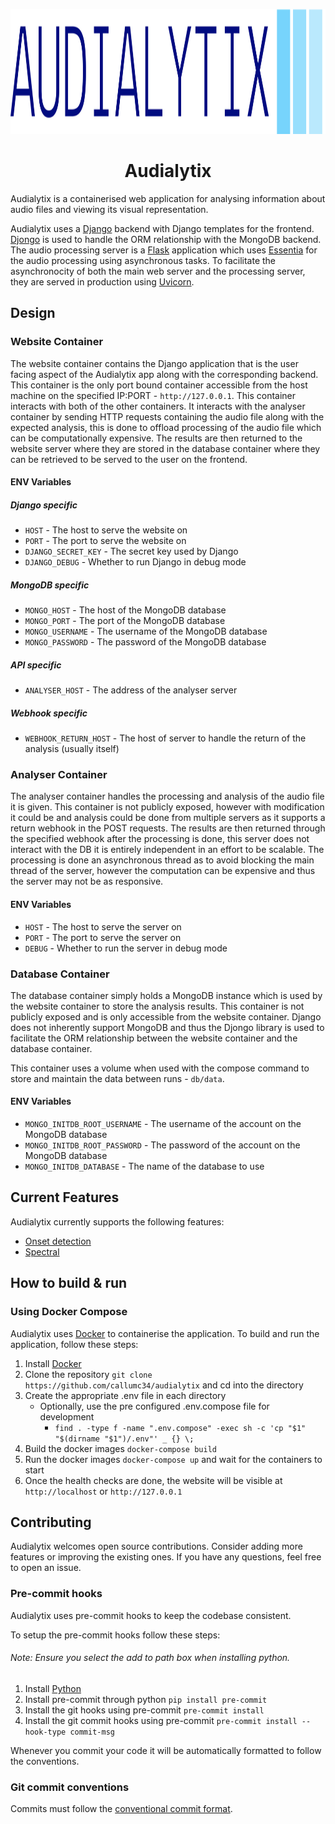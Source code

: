 <p align="center">
    <img alt="Audialytix logo" height="200px" src="https://raw.githubusercontent.com/callumc34/Audialytix/main/audialytix/static/images/logo/highres/nobackground/logo.svg">
</p>

<h1 align="center">
    Audialytix
</h1>

Audialytix is a containerised web application for analysing information about audio files and viewing its visual representation.

Audialytix uses a [Django](https://www.djangoproject.com/) backend with Django templates for the frontend. [Djongo](https://github.com/doableware/djongo) is used to handle the ORM relationship with the MongoDB backend. The audio processing server is a [Flask](https://flask.palletsprojects.com/) application which uses [Essentia](https://essentia.upf.edu/) for the audio processing using asynchronous tasks. To facilitate the asynchronocity of both the main web server and the processing server, they are served in production using [Uvicorn](https://www.uvicorn.org).

## Design

### Website Container

The website container contains the Django application that is the user facing aspect of the Audialytix app along with the corresponding backend. This container is the only port bound container accessible from the host machine on the specified IP:PORT - `http://127.0.0.1`. This container interacts with both of the other containers. It interacts with the analyser container by sending HTTP requests containing the audio file along with the expected analysis, this is done to offload processing of the audio file which can be computationally expensive. The results are then returned to the website server where they are stored in the database container where they can be retrieved to be served to the user on the frontend.

#### ENV Variables

##### Django specific

- `HOST` - The host to serve the website on
- `PORT` - The port to serve the website on
- `DJANGO_SECRET_KEY` - The secret key used by Django
- `DJANGO_DEBUG` - Whether to run Django in debug mode

##### MongoDB specific

- `MONGO_HOST` - The host of the MongoDB database
- `MONGO_PORT` - The port of the MongoDB database
- `MONGO_USERNAME` - The username of the MongoDB database
- `MONGO_PASSWORD` - The password of the MongoDB database

##### API specific

- `ANALYSER_HOST` - The address of the analyser server

##### Webhook specific

- `WEBHOOK_RETURN_HOST` - The host of server to handle the return of the analysis (usually itself)

### Analyser Container

The analyser container handles the processing and analysis of the audio file it is given. This container is not publicly exposed, however with modification it could be and analysis could be done from multiple servers as it supports a return webhook in the POST requests. The results are then returned through the specified webhook after the processing is done, this server does not interact with the DB it is entirely independent in an effort to be scalable. The processing is done an asynchronous thread as to avoid blocking the main thread of the server, however the computation can be expensive and thus the server may not be as responsive.

#### ENV Variables

- `HOST` - The host to serve the server on
- `PORT` - The port to serve the server on
- `DEBUG` - Whether to run the server in debug mode

### Database Container

The database container simply holds a MongoDB instance which is used by the website container to store the analysis results. This container is not publicly exposed and is only accessible from the website container. Django does not inherently support MongoDB and thus the Djongo library is used to facilitate the ORM relationship between the website container and the database container.

This container uses a volume when used with the compose command to store and maintain the data between runs - `db/data`.

#### ENV Variables

- `MONGO_INITDB_ROOT_USERNAME` - The username of the account on the MongoDB database
- `MONGO_INITDB_ROOT_PASSWORD` - The password of the account on the MongoDB database
- `MONGO_INITDB_DATABASE` - The name of the database to use

## Current Features

Audialytix currently supports the following features:
- [Onset detection](https://en.wikipedia.org/wiki/Onset_(audio))
- [Spectral](https://essentia.upf.edu/reference/streaming_SpectralComplexity.html#description)

## How to build & run

### Using Docker Compose

Audialytix uses [Docker](https://www.docker.com/) to containerise the application. To build and run the application, follow these steps:

1. Install [Docker](https://www.docker.com/)
2. Clone the repository `git clone https://github.com/callumc34/audialytix` and cd into the directory
3. Create the appropriate .env file in each directory
    - Optionally, use the pre configured .env.compose file for development
        - `find . -type f -name ".env.compose" -exec sh -c 'cp "$1" "$(dirname "$1")/.env"' _ {} \;`
4. Build the docker images `docker-compose build`
5. Run the docker images `docker-compose up` and wait for the containers to start
6. Once the health checks are done, the website will be visible at `http://localhost` or `http://127.0.0.1`

## Contributing

Audialytix welcomes open source contributions. Consider adding more features or improving the existing ones. If you have any questions, feel free to open an issue.

### Pre-commit hooks

Audialytix uses pre-commit hooks to keep the codebase consistent.

To setup the pre-commit hooks follow these steps:
###### Note: Ensure you select the add to path box when installing python.
1. Install [Python](https://www.python.org/)
2. Install pre-commit through python `pip install pre-commit`
3. Install the git hooks using pre-commit `pre-commit install`
4. Install the git commit hooks using pre-commit `pre-commit install --hook-type commit-msg`

Whenever you commit your code it will be automatically formatted to follow the conventions.

### Git commit conventions
Commits must follow the [conventional commit format](https://www.conventionalcommits.org/en/v1.0.0/).
